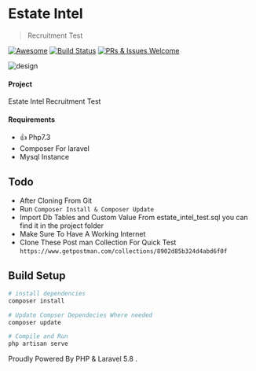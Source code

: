 # Estate Intel
> Recruitment Test

[![Awesome](https://cdn.rawgit.com/sindresorhus/awesome/d7305f38d29fed78fa85652e3a63e154dd8e8829/media/badge.svg)]()
[![Build Status](https://travis-ci.org/gztchan/awesome-design.svg?branch=master)]()
[![PRs & Issues Welcome](https://img.shields.io/badge/PRs%20&%20Issues-welcome-brightgreen.svg)]()

![design](https://dashboard.alvie.io/dist/Alvie_Style/img/final.png)

#### Project

Estate Intel Recruitment Test

#### Requirements

- :+1: Php7.3
- Composer For laravel
- Mysql Instance


## Todo
- After Cloning From Git
- Run `Composer Install & Composer Update`
- Import Db Tables and Custom Value From estate_intel_test.sql you can find it in the project folder
- Make Sure To Have A Working Internet
- Clone These Post man Collection For Quick Test `https://www.getpostman.com/collections/8902d85b324d4abd6f0f`

## Build Setup

``` bash
# install dependencies
composer install

# Update Compser Dependecies Where needed
composer update

# Compile and Run
php artisan serve
```

Proudly Powered By PHP & Laravel 5.8 .



